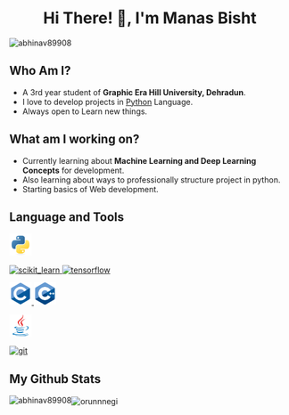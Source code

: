 
<h1 align="center">Hi There! 👋, I'm Manas Bisht</h1>
<p align="left"> <img src="https://komarev.com/ghpvc/?username=GreyHatStyle&label=Profile%20views&color=0e75b6&style=flat" alt="abhinav89908" /> </p>


## Who Am I?

- A 3rd year student of **Graphic Era Hill University, Dehradun**.
- I love to develop projects in [Python]("https://www.python.org/doc/essays/blurb/") Language.
- Always open to Learn new things.

## What am I working on?
- Currently learning about **Machine Learning and Deep Learning Concepts** for development.
- Also learning about ways to professionally structure project in python.
- Starting basics of Web development.
  

## Language and Tools
<p align="left"> 
 <a href="https://www.python.org" target="_blank" rel="noreferrer"> 
<img src="https://raw.githubusercontent.com/devicons/devicon/master/icons/python/python-original.svg" alt="python" width="40" height="40"/> </a> 
 
 <a href="https://scikit-learn.org/" target="_blank" rel="noreferrer"> <img src="https://upload.wikimedia.org/wikipedia/commons/0/05/Scikit_learn_logo_small.svg" alt="scikit_learn" width="40" height="40"/> </a> 
 <a href="https://www.tensorflow.org" target="_blank" rel="noreferrer"> <img src="https://www.vectorlogo.zone/logos/tensorflow/tensorflow-icon.svg" alt="tensorflow" width="40" height="40"/> </a> 
 
 <a href="https://www.cprogramming.com/" target="_blank" rel="noreferrer"> <img src="https://raw.githubusercontent.com/devicons/devicon/master/icons/c/c-original.svg" alt="c" width="40" height="40"/> </a> 
  <a href="https://www.w3schools.com/cpp/" target="_blank" rel="noreferrer"> <img src="https://raw.githubusercontent.com/devicons/devicon/master/icons/cplusplus/cplusplus-original.svg" alt="cplusplus" width="40" height="40"/> </a> 

 
 <a href="https://www.java.com" target="_blank" rel="noreferrer"> <img src="https://raw.githubusercontent.com/devicons/devicon/master/icons/java/java-original.svg" alt="java" width="40" height="40"/> </a>
 
 <a href="https://git-scm.com/" target="_blank" rel="noreferrer">
 <img src="https://www.vectorlogo.zone/logos/git-scm/git-scm-icon.svg" alt="git" width="40" height="40"/> </a> </p>
 
 
 ## My Github Stats
 <p><img align="left" src="https://github-readme-stats.vercel.app/api?username=GreyHatStyle&theme=dark&show_icons=true" alt="abhinav89908" /></p>
 <p><img align="center" src="https://github-readme-stats.vercel.app/api/top-langs?username=GreyHatStyle&show_icons=true&locale=en&layout=compact" alt="orunnnegi" /></p>

